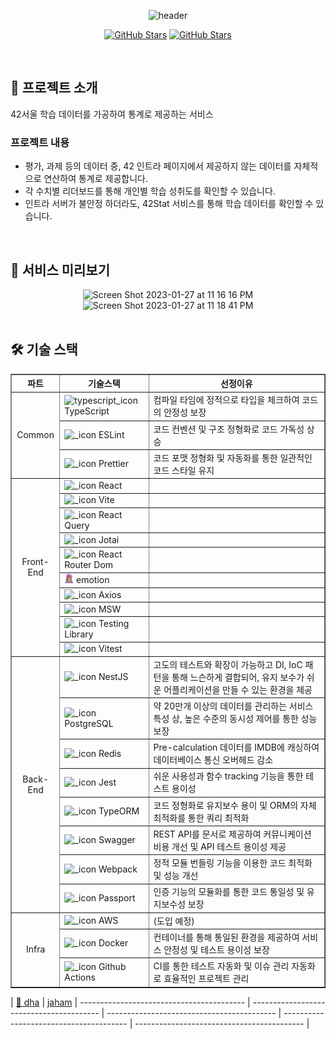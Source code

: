 <div align=center>

![header](https://capsule-render.vercel.app/api?type=waving&color=0:ab6463,100:60669b&height=215&section=header&text=42Stat&fontSize=90&fontColor=f7f5f5&animation=fadeIn&fontAlignY=38&descAlignY=51&descAlign=62)

[![GitHub Stars](https://img.shields.io/github/stars/42stat/42stat?style=for-the-badge)](https://github.com/innovationacademy-kr/42cabi/stargazers) [![GitHub Stars](https://img.shields.io/github/issues/42stat/42stat?style=for-the-badge)](https://github.com/innovationacademy-kr/42cabi/issues)

</div>

</br>

## 🎤 프로젝트 소개

42서울 학습 데이터를 가공하여 통계로 제공하는 서비스

### 프로젝트 내용

- 평가, 과제 등의 데이터 중, 42 인트라 페이지에서 제공하지 않는 데이터를 자체적으로 연산하여 통계로 제공합니다.
- 각 수치별 리더보드를 통해 개인별 학습 성취도를 확인할 수 있습니다.
- 인트라 서버가 불안정 하더라도, 42Stat 서비스를 통해 학습 데이터를 확인할 수 있습니다.

</br>

## 🚧 서비스 미리보기

<div align=center>
<img width="35%" alt="Screen Shot 2023-01-27 at 11 16 16 PM" src="https://user-images.githubusercontent.com/46529663/215108710-95ea5cf1-c001-4f67-b1e1-acedfde819ce.png">
<img width="40%" alt="Screen Shot 2023-01-27 at 11 18 41 PM" src="https://user-images.githubusercontent.com/46529663/215108715-97fb70b1-3298-4012-bb84-d75341bbbf6b.png">
</div>

</br>

## 🛠 기술 스택

<div>
  
<table border="1" align="center">
  <th align="center">파트</th>
  <th align="center">기술스택</th>
  <th align="center">선정이유</th>
  <tr>
    <td rowspan="3" align="center">Common</td>
    <td><img src="https://cdn-icons-png.flaticon.com/512/5968/5968381.png" width="15px" alt="typescript_icon" /> TypeScript</td>
    <td>컴파일 타임에 정적으로 타입을 체크하여 코드의 안정성 보장</td>
  </tr>
  <tr>
    <td><img src="https://techstack-generator.vercel.app/eslint-icon.svg" width="15px" alt="_icon" /> ESLint</td>
    <td>코드 컨벤션 및 구조 정형화로 코드 가독성 상승</td>
  </tr>
  <tr>
    <td><img src="https://techstack-generator.vercel.app/prettier-icon.svg" width="15px" alt="_icon" /> Prettier</td>
    <td>코드 포맷 정형화 및 자동화를 통한 일관적인 코드 스타일 유지</td>
  </tr>
  <tr>
    <td rowspan="10" align="center">Front-End</td>
    <td><img src="https://techstack-generator.vercel.app/react-icon.svg" width="15px" alt="_icon" /> React</td>
    <td></td>
  </tr>
  <tr>
    <td><img src="https://vitejs.dev/logo-with-shadow.png" width="15px" alt="_icon" /> Vite</td>
    <td></td>
  </tr>
  <tr>
    <td><img src="https://velog.velcdn.com/images/jun_n3/post/9a22f586-a592-486d-85e1-55347c55ad81/image.svg" width="15px" alt="_icon" /> React Query</td>
    <td></td>
  </tr>
  <tr>
    <td><img src="https://storage.googleapis.com/candycode/jotai/jotai-mascot.png" width="15px" alt="_icon" /> Jotai</td>
    <td></td>
  </tr>
  <tr>
    <td><img src="https://res.cloudinary.com/practicaldev/image/fetch/s---xCsVK0j--/c_imagga_scale,f_auto,fl_progressive,h_1080,q_auto,w_1080/https://reacttraining.com/images/blog/reach-react-router-future.png" width="15px" alt="_icon" /> React Router Dom</td>
    <td></td>
  </tr>
  <tr>
    <td><img src="https://raw.githubusercontent.com/emotion-js/emotion/main/emotion.png" width="15px" alt="_icon" /> emotion</td>
    <td></td>
  </tr>
  <tr>
    <td><img src="https://user-images.githubusercontent.com/46529663/215253304-b062a5a1-6d5b-478e-8672-d3c512a2ed65.png" width="15px" alt="_icon" /> Axios</td>
    <td></td>
  </tr>
  <tr>
    <td><img src="https://seeklogo.com/images/M/msw-mock-service-worker-logo-88A2A26653-seeklogo.com.png" width="15px" alt="_icon" /> MSW</td>
    <td></td>
  </tr>
  <tr>
    <td><img src="https://techstack-generator.vercel.app/testinglibrary-icon.svg" width="15px" alt="_icon" /> Testing Library</td>
    <td></td>
  </tr>
  <tr>
    <td><img src="https://vitest.dev/logo-shadow.svg" width="15px" alt="_icon" /> Vitest</td>
    <td></td>
  </tr>
  <tr>
    <td rowspan="8" align="center">Back-End</td>
    <td><img src="https://docs.nestjs.com/assets/logo-small.svg" width="15px" alt="_icon" /> NestJS</td>
    <td>고도의 테스트와 확장이 가능하고 DI, IoC 패턴을 통해 느슨하게 결합되어, 유지 보수가 쉬운 어플리케이션을 만들 수 있는 환경을 제공</td>
  </tr>
  <tr>
    <td><img src="https://user-images.githubusercontent.com/46529663/213977435-02cfee1b-ef97-473a-9005-129966a1fe1f.png" width="18px" alt="_icon" /> PostgreSQL</td>
    <td>약 20만개 이상의 데이터를 관리하는 서비스 특성 상, 높은 수준의 동시성 제어를 통한 성능 보장</td>
  </tr>
  <tr>
    <td><img src="https://user-images.githubusercontent.com/46529663/215252836-b329505a-9428-4df8-87bc-62effc5f0b4b.png" width="18px" alt="_icon" /> Redis</td>
    <td>Pre-calculation 데이터를 IMDB에 캐싱하여 데이터베이스 통신 오버헤드 감소</td>
  </tr>
  <tr>
    <td><img src="https://techstack-generator.vercel.app/jest-icon.svg" width="15px" alt="_icon" /> Jest</td>
    <td>쉬운 사용성과 함수 tracking 기능을 통한 테스트 용이성 </td>
  </tr>
  <tr>
    <td><img src="https://seeklogo.com/images/T/typeorm-logo-F243B34DEE-seeklogo.com.png" width="15px" alt="_icon" /> TypeORM</td>
    <td>코드 정형화로 유지보수 용이 및 ORM의 자체 최적화를 통한 쿼리 최적화 </td>
  </tr>
  <tr>
    <td><img src="https://static-00.iconduck.com/assets.00/swagger-icon-512x512-halz44im.png" width="15px" alt="_icon" /> Swagger</td>
    <td>REST API를 문서로 제공하여 커뮤니케이션 비용 개선 및 API 테스트 용이성 제공 </td>
  </tr>
  <tr>
    <td><img src="https://techstack-generator.vercel.app/webpack-icon.svg" width="15px" alt="_icon" /> Webpack</td>
    <td>정적 모듈 번들링 기능을 이용한 코드 최적화 및 성능 개선 </td>
  </tr>
  <tr>
    <td><img src="https://user-images.githubusercontent.com/46529663/215252562-a506910d-b351-4592-af18-8d86293c7695.png" width="15px" alt="_icon" /> Passport</td>
    <td>인증 기능의 모듈화를 통한 코드 통일성 및 유지보수성 보장</td>
  </tr>
  <tr>
    <td rowspan="5" align="center">Infra</td>
    <td><img src="https://techstack-generator.vercel.app/aws-icon.svg" width="15px" alt="_icon" /> AWS</td>
    <td>(도입 예정)</td>
  </tr>
  <tr>
    <td><img src="https://techstack-generator.vercel.app/docker-icon.svg" width="15px" alt="_icon" /> Docker</td>
      <td>컨테이너를 통해 통일된 환경을 제공하여 서비스 안정성 및 테스트 용이성 보장</td>
  </tr>
  <tr>
    <td><img src="https://avatars.githubusercontent.com/u/44036562?s=280&v=4" width="15px" alt="_icon" /> Github Actions</td>
    <td>CI를 통한 테스트 자동화 및 이슈 관리 자동화로 효율적인 프로젝트 관리</td>
  </tr>
</table>

| [🐯 dha](https://github.com/Devdha) | [ jaham](https://github.com/jpham005) | ----------------------------------------- | ---------------------------------------- | ------------------------------------------ | --------------------------------------- | ------------------------------------------ |
